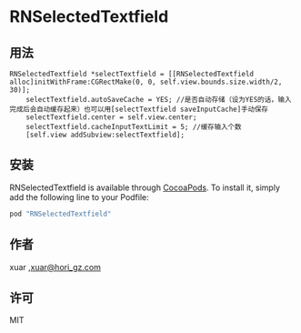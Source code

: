 # RNSelectedTextfield


## 用法

``` objc
RNSelectedTextfield *selectTextfield = [[RNSelectedTextfield alloc]initWithFrame:CGRectMake(0, 0, self.view.bounds.size.width/2, 30)];
    selectTextfield.autoSaveCache = YES; //是否自动存储（设为YES的话，输入完成后会自动缓存起来）也可以用[selectTextfield saveInputCache]手动保存
    selectTextfield.center = self.view.center; 
    selectTextfield.cacheInputTextLimit = 5; //缓存输入个数
    [self.view addSubview:selectTextfield];

```
## 安装

RNSelectedTextfield is available through [CocoaPods](http://cocoapods.org). To install
it, simply add the following line to your Podfile:

```ruby
pod "RNSelectedTextfield"
```

## 作者

xuar ,xuar@hori_gz.com

## 许可

MIT

